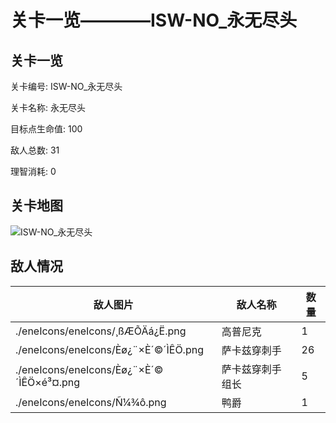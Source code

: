 # 关卡一览————ISW-NO_永无尽头


## 关卡一览

关卡编号: ISW-NO_永无尽头

关卡名称: 永无尽头

目标点生命值: 100

敌人总数: 31

理智消耗: 0


## 关卡地图
![ISW-NO_永无尽头](./oprMap/ISW-NO_永无尽头.png)

## 敌人情况

| 敌人图片 | 敌人名称 | 数量  |
|---------|-----|-----|
| ./eneIcons/eneIcons/¸ßÆÕÄá¿Ë.png| 高普尼克  |   1  |
| ./eneIcons/eneIcons/Èø¿¨×È´©´ÌÊÖ.png| 萨卡兹穿刺手  |   26  |
| ./eneIcons/eneIcons/Èø¿¨×È´©´ÌÊÖ×é³¤.png| 萨卡兹穿刺手组长  |   5  |
| ./eneIcons/eneIcons/Ñ¼¾ô.png| 鸭爵  |   1  |
